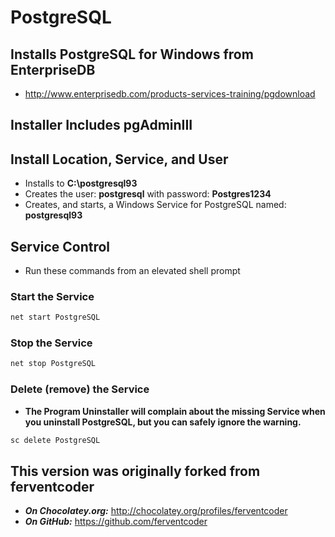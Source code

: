 PostgreSQL
==========

## Installs PostgreSQL for Windows from EnterpriseDB
* http://www.enterprisedb.com/products-services-training/pgdownload

## Installer Includes pgAdminIII

## Install Location, Service, and User
* Installs to **C:\postgresql93**
* Creates the user: **postgresql** with password: **Postgres1234**
* Creates, and starts, a Windows Service for PostgreSQL named: **postgresql93**

## Service Control
* Run these commands from an elevated shell prompt

### Start the Service
```bash
net start PostgreSQL
```

### Stop the Service
```bash
net stop PostgreSQL
```

### Delete (remove) the Service
* **The Program Uninstaller will complain about the missing Service when you uninstall PostgreSQL, but you can safely ignore the warning.**
```bash
sc delete PostgreSQL
```

## This version was originally forked from ferventcoder
* ***On Chocolatey.org:*** http://chocolatey.org/profiles/ferventcoder
* ***On GitHub:*** https://github.com/ferventcoder




